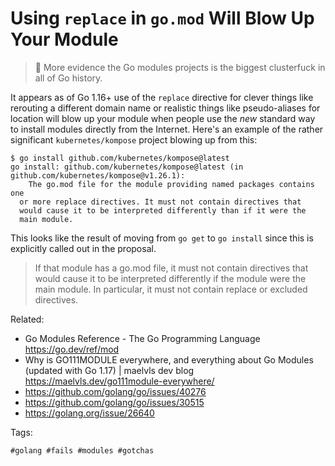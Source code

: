 # Using `replace` in `go.mod` Will Blow Up Your Module

> 🤬
> More evidence the Go modules projects is the biggest clusterfuck in all of Go history.

It appears as of Go 1.16+ use of the `replace` directive for clever
things like rerouting a different domain name or realistic things like pseudo-aliases for location will blow up your module when people use the *new* standard way to install modules directly from the Internet. Here's an example of the rather significant `kubernetes/kompose` project blowing up from this:

```
$ go install github.com/kubernetes/kompose@latest
go install: github.com/kubernetes/kompose@latest (in github.com/kubernetes/kompose@v1.26.1):
	The go.mod file for the module providing named packages contains one
  or more replace directives. It must not contain directives that 
  would cause it to be interpreted differently than if it were the 
  main module.
```

This looks like the result of moving from `go get` to `go install` since
this is explicitly called out in the proposal.

> If that module has a  go.mod  file, it must not contain directives
> that would cause it to be interpreted differently if the module were
> the main module. In particular, it must not contain  replace  or
> excluded directives.

Related:

* Go Modules Reference - The Go Programming Language  
  <https://go.dev/ref/mod>
* Why is GO111MODULE everywhere, and everything about Go Modules (updated with Go 1.17) \| maelvls dev blog  
  <https://maelvls.dev/go111module-everywhere/>
* <https://github.com/golang/go/issues/40276>
* <https://github.com/golang/go/issues/30515>
* <https://golang.org/issue/26640>

Tags:

    #golang #fails #modules #gotchas
